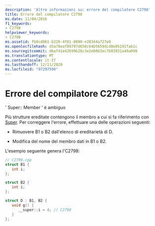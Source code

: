 ```yaml
---
description: 'Altre informazioni su: errore del compilatore C2798'
title: Errore del compilatore C2798
ms.date: 11/04/2016
f1_keywords:
- C2798
helpviewer_keywords:
- C2798
ms.assetid: fb0cd861-b228-4f81-8090-e28344a727e0
ms.openlocfilehash: d3a78eaf09797d658c64b5659dcd0e05191fab1c
ms.sourcegitcommit: d6af41e42699628c3e2e6063ec7b03931a49a098
ms.translationtype: MT
ms.contentlocale: it-IT
ms.lasthandoff: 12/11/2020
ms.locfileid: "97297590"
---
```

# <a name="compiler-error-c2798"></a>Errore del compilatore C2798

' Super:: Member ' è ambiguo

Più strutture ereditate contengono il membro a cui si fa riferimento con [Super](../../cpp/super.md). Per correggere l'errore, effettuare una delle operazioni seguenti:

- Rimuovere B1 o B2 dall'elenco di ereditarietà di D.

- Modifica del nome del membro dati in B1 o B2.

L'esempio seguente genera l'C2798:

```cpp
// C2798.cpp
struct B1 {
   int i;
};

struct B2 {
   int i;
};

struct D : B1, B2 {
   void g() {
      __super::i = 4; // C2798
   }
};
```
